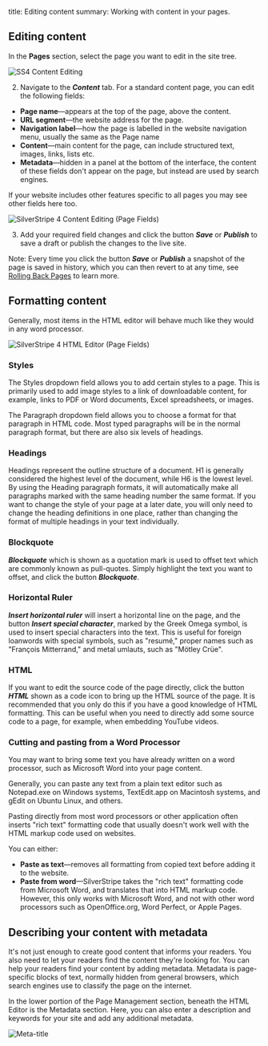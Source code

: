 title: Editing content
summary: Working with content in your pages.

## Editing content

 In the **Pages** section, select the page you want to edit in the site tree.

![SS4 Content Editing](/_images/Content-Editing.png)


 2. Navigate to the ***Content*** tab. For a standard content page, you can edit the following fields:

 * **Page name**—appears at the top of the page, above the content.
 * **URL segment**—the website address for the page.
 * **Navigation label**—how the page is labelled in the website navigation menu, usually the same as the Page name
 * **Content**—main content for the page, can include structured text, images, links, lists etc.
 * **Metadata**—hidden in a panel at the bottom of the interface, the content of these fields don't appear on the page, but instead are used by search engines.

<div class="note" markdown="1">If your website includes other features specific to all pages you may see other fields here too.</div>

![SilverStripe 4 Content Editing (Page Fields)](/_images/Page-Fields.png)


3. Add your required field changes and click the button ***Save*** or ***Publish*** to save a draft or publish the changes to the live site.

Note: Every time you click the button ***Save*** or ***Publish*** a snapshot of the page is saved in history, which you can then revert to at any time, see [Rolling Back Pages](../pages/rolling_back_pages) to learn more.


## Formatting content

Generally, most items in the HTML editor will behave much like they would in any word processor.

![SilverStripe 4 HTML Editor (Page Fields)](/_images/formatting-content.png)


### Styles

The Styles dropdown field allows you to add certain styles to a page. This is primarily used to add image styles to a link of downloadable content, for example, links to PDF or Word documents, Excel spreadsheets, or images.

The Paragraph dropdown field allows you to choose a format for that paragraph in HTML code. Most typed paragraphs will be in the normal paragraph format, but there are also six levels of headings.

### Headings

Headings represent the outline structure of a document. H1 is generally considered the highest level of the document, while H6 is the lowest level. By using the Heading paragraph formats, it will automatically make all paragraphs marked with the same heading number the same format. If you want to change the style of your page at a later date, you will only need to change the heading definitions in one place, rather than changing the format of multiple headings in your text individually.

### Blockquote

***Blockquote*** which is shown as a quotation mark is used to offset text which are commonly known as pull-quotes. Simply highlight the text you want to offset, and click the button ***Blockquote***.

### Horizontal Ruler

***Insert horizontal ruler*** will insert a horizontal line on the page, and the button ***Insert special character***, marked by the Greek Omega symbol, is used to insert special characters into the text. This is useful for foreign loanwords with special symbols, such as "resumé," proper names such as "François Mitterrand," and metal umlauts, such as "Mötley Crüe".

### HTML

If you want to edit the source code of the page directly, click the button ***HTML*** shown as a code icon to bring up the HTML source of the page. It is recommended that you only do this if you have a good knowledge of HTML formatting. This can be useful when you need to directly add some source code to a page, for example, when embedding YouTube videos.

<!-- to do add note about using the HTML code button, possibly add image -->

### Cutting and pasting from a Word Processor

You may want to bring some text you have already written on a word processor, such as Microsoft Word into your page content.

Generally, you can paste any text from a plain text editor such as Notepad.exe on Windows systems, TextEdit.app on Macintosh systems, and gEdit on Ubuntu Linux, and others.

Pasting directly from most word processors or other application often inserts "rich text" formatting code that usually doesn't work well with the HTML markup code used on websites.

You can either:
* **Paste as text**—removes all formatting from copied text before adding it to the website.
* **Paste from word**—SilverStripe takes the "rich text" formatting code from Microsoft Word, and translates that into HTML markup code. However, this only works with Microsoft Word, and not with other word processors such as OpenOffice.org, Word Perfect, or Apple Pages.

## Describing your content with metadata

It's not just enough to create good content that informs your readers. You also need to let your readers find the content they're looking for. You can help your readers find your content by adding metadata. Metadata is page-specific blocks of text, normally hidden from general browsers, which search engines use to classify the page on the internet.

In the lower portion of the Page Management section, beneath the HTML Editor is the Metadata section. Here, you can also enter a description and keywords for your site and add any additional metadata.

![Meta-title](/_images/meta-title.png)
